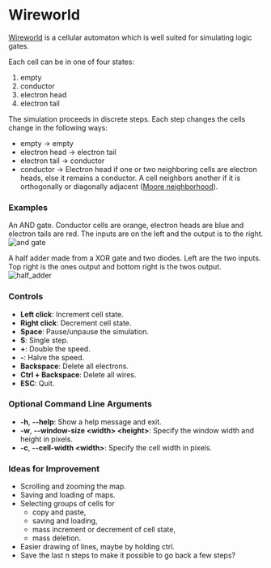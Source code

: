 # Wireworld
[Wireworld](https://en.wikipedia.org/wiki/Wireworld) is a cellular automaton which is well suited for simulating logic gates.

Each cell can be in one of four states:
1. empty
2. conductor   
3. electron head
4. electron tail

The simulation proceeds in discrete steps. Each step changes the cells change in the following ways:
- empty &rarr; empty
- electron head &rarr; electron tail
- electron tail &rarr; conductor
- conductor &rarr; Electron head if one or two neighboring cells are electron heads, else it remains a conductor. A cell neighbors another if it is orthogonally or diagonally adjacent ([Moore neighborhood](https://en.wikipedia.org/wiki/Moore_neighborhood)).

### Examples
An AND gate. Conductor cells are orange, electron heads are blue and electron tails are red. The inputs are on the left and the output is to the right.  
![and gate](screenshot_and_gate.png)

A half adder made from a XOR gate and two diodes. Left are the two inputs. Top right is the ones output and bottom right is the twos output.  
![half_adder](screenshot_half_adder.png)

### Controls
- **Left click**: Increment cell state.
- **Right click**: Decrement cell state.
- **Space**: Pause/unpause the simulation.
- **S**: Single step.
- **+**: Double the speed.
- **-**: Halve the speed.
- **Backspace**: Delete all electrons.
- **Ctrl + Backspace**: Delete all wires.
- **ESC**: Quit.


### Optional Command Line Arguments
- **-h**, **--help**: Show a help message and exit.
- **-w**, **--window-size \<width> \<height>**: Specify the window width and height in pixels.
- **-c**, **--cell-width \<width>**: Specify the cell width in pixels.


### Ideas for Improvement
- Scrolling and zooming the map.
- Saving and loading of maps.
- Selecting groups of cells for
    - copy and paste,
    - saving and loading,
    - mass increment or decrement of cell state,
    - mass deletion.
- Easier drawing of lines, maybe by holding ctrl.
- Save the last n steps to make it possible to go back a few steps?
